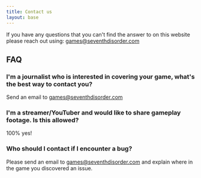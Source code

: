 ```yaml
---
title: Contact us
layout: base
---
```


If you have any questions that you can't find the answer to on this website please reach out using: [games@seventhdisorder.com](mailto:games@seventhdisorder.com)

## FAQ

### I'm a journalist who is interested in covering your game, what's the best way to contact you?

Send an email to [games@seventhdisorder.com](mailto:games@seventhdisorder.com)

### I'm a streamer/YouTuber and would like to share gameplay footage. Is this allowed?

100% yes!

### Who should I contact if I encounter a bug?

Please send an email to [games@seventhdisorder.com](mailto:games@seventhdisorder.com) and explain where in the game you discovered an issue.
